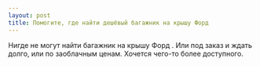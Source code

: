 ```yaml
---
layout: post 
title: Помогите, где найти дешёвый багажник на крышу Форд 
--- 
```

Нигде не могут найти багажник на крышу Форд . Или под заказ и ждать долго, или по заоблачным ценам. Хочется чего-то более доступного.